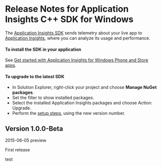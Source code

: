<properties 
	pageTitle="Release notes for Application Insights C++ SDK" 
	description="The latest updates." 
	services="application-insights" 
    documentationCenter=""
	authors="alancameronwills" 
	manager="ronmart"/>
<tags 
	ms.service="application-insights" 
	ms.workload="tbd" 
	ms.tgt_pltfrm="ibiza" 
	ms.devlang="na" 
	ms.topic="article" 
	ms.date="05/06/2015" 
	ms.author="awills"/>
 
# Release Notes for Application Insights C++ SDK for Windows

The [Application Insights SDK](app-insights-windows-cpp.md) sends telemetry about your live app to [Application Insights](http://azure.microsoft.com/services/application-insights/), where you can analyze its usage and performance.


#### To install the SDK in your application

See [Get started with Application Insights for Windows Phone and Store apps](app-insights-windows-cpp.md).

#### To upgrade to the latest SDK 

* In Solution Explorer, right-click your project and choose **Manage NuGet packages**.
* Set the filter to show installed packages. 
* Select the installed Application Insights packages and choose Action: Upgrade.
* Perform the [setup steps](app-insights-windows-cpp.md), using the new version number.

## Version 1.0.0-Beta 

2015-06-05 preview

First release
 
test
